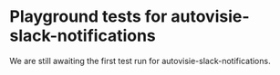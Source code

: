 # Playground tests for autovisie-slack-notifications
We are still awaiting the first test run for autovisie-slack-notifications.
